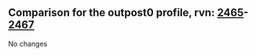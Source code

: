 ## Comparison for the outpost0 profile, rvn: [2465](https://github.com/PRO100KatYT/FortniteProfileRevisions/tree/main/profiles/outpost0/2465%20outpost0.json)-[2467](https://github.com/PRO100KatYT/FortniteProfileRevisions/tree/main/profiles/outpost0/2467%20outpost0.json)

No changes
